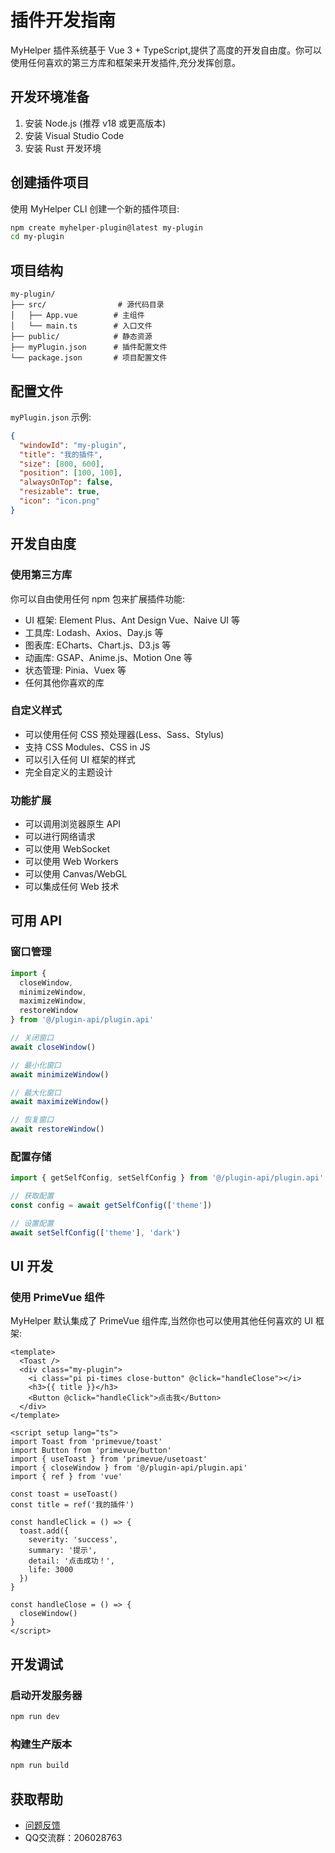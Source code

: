 # 插件开发指南

MyHelper 插件系统基于 Vue 3 + TypeScript,提供了高度的开发自由度。你可以使用任何喜欢的第三方库和框架来开发插件,充分发挥创意。

## 开发环境准备

1. 安装 Node.js (推荐 v18 或更高版本)
2. 安装 Visual Studio Code
3. 安装 Rust 开发环境

## 创建插件项目

使用 MyHelper CLI 创建一个新的插件项目:

```bash
npm create myhelper-plugin@latest my-plugin
cd my-plugin
```

## 项目结构

```
my-plugin/
├── src/                # 源代码目录
│   ├── App.vue        # 主组件
│   └── main.ts        # 入口文件
├── public/            # 静态资源
├── myPlugin.json      # 插件配置文件
└── package.json       # 项目配置文件
```

## 配置文件

`myPlugin.json` 示例:

```json
{
  "windowId": "my-plugin",
  "title": "我的插件",
  "size": [800, 600],
  "position": [100, 100],
  "alwaysOnTop": false,
  "resizable": true,
  "icon": "icon.png"
}
```

## 开发自由度

### 使用第三方库
你可以自由使用任何 npm 包来扩展插件功能:

- UI 框架: Element Plus、Ant Design Vue、Naive UI 等
- 工具库: Lodash、Axios、Day.js 等
- 图表库: ECharts、Chart.js、D3.js 等
- 动画库: GSAP、Anime.js、Motion One 等
- 状态管理: Pinia、Vuex 等
- 任何其他你喜欢的库

### 自定义样式
- 可以使用任何 CSS 预处理器(Less、Sass、Stylus)
- 支持 CSS Modules、CSS in JS
- 可以引入任何 UI 框架的样式
- 完全自定义的主题设计

### 功能扩展
- 可以调用浏览器原生 API
- 可以进行网络请求
- 可以使用 WebSocket
- 可以使用 Web Workers
- 可以使用 Canvas/WebGL
- 可以集成任何 Web 技术

## 可用 API

### 窗口管理
```typescript
import { 
  closeWindow,
  minimizeWindow,
  maximizeWindow,
  restoreWindow 
} from '@/plugin-api/plugin.api'

// 关闭窗口
await closeWindow()

// 最小化窗口
await minimizeWindow()

// 最大化窗口
await maximizeWindow()

// 恢复窗口
await restoreWindow()
```

### 配置存储
```typescript
import { getSelfConfig, setSelfConfig } from '@/plugin-api/plugin.api'

// 获取配置
const config = await getSelfConfig(['theme'])

// 设置配置
await setSelfConfig(['theme'], 'dark')
```

## UI 开发

### 使用 PrimeVue 组件
MyHelper 默认集成了 PrimeVue 组件库,当然你也可以使用其他任何喜欢的 UI 框架:

```vue
<template>
  <Toast />
  <div class="my-plugin">
    <i class="pi pi-times close-button" @click="handleClose"></i>
    <h3>{{ title }}</h3>
    <Button @click="handleClick">点击我</Button>
  </div>
</template>

<script setup lang="ts">
import Toast from 'primevue/toast'
import Button from 'primevue/button'
import { useToast } from 'primevue/usetoast'
import { closeWindow } from '@/plugin-api/plugin.api'
import { ref } from 'vue'

const toast = useToast()
const title = ref('我的插件')

const handleClick = () => {
  toast.add({
    severity: 'success',
    summary: '提示',
    detail: '点击成功！',
    life: 3000
  })
}

const handleClose = () => {
  closeWindow()
}
</script>
```

## 开发调试

### 启动开发服务器
```bash
npm run dev
```

### 构建生产版本
```bash
npm run build
```

## 获取帮助

- [问题反馈](https://github.com/MyHelperHub/myhelper/issues)
- QQ交流群：206028763